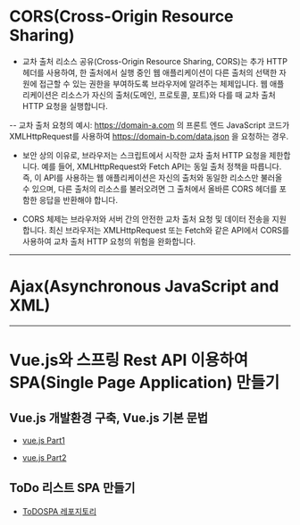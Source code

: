 # CORS(Cross-Origin Resource Sharing)

- 교차 출처 리소스 공유(Cross-Origin Resource Sharing, CORS)는 추가 HTTP 헤더를 사용하여, 한 출처에서 실행 중인 웹 애플리케이션이 다른 출처의 선택한 자원에 접근할 수 있는 권한을 부여하도록 브라우저에 알려주는 체제입니다. 웹 애플리케이션은 리소스가 자신의 출처(도메인, 프로토콜, 포트)와 다를 때 교차 출처 HTTP 요청을 실행합니다.

-- 교차 출처 요청의 예시: https://domain-a.com 의 프론트 엔드 JavaScript 코드가 XMLHttpRequest를 사용하여 https://domain-b.com/data.json 을 요청하는 경우.

- 보안 상의 이유로, 브라우저는 스크립트에서 시작한 교차 출처 HTTP 요청을 제한합니다. 예를 들어, XMLHttpRequest와 Fetch API는 동일 출처 정책을 따릅니다. 즉, 이 API를 사용하는 웹 애플리케이션은 자신의 출처와 동일한 리소스만 불러올 수 있으며, 다른 출처의 리소스를 불러오려면 그 출처에서 올바른 CORS 헤더를 포함한 응답을 반환해야 합니다.



- CORS 체제는 브라우저와 서버 간의 안전한 교차 출처 요청 및 데이터 전송을 지원합니다. 최신 브라우저는 XMLHttpRequest 또는 Fetch와 같은 API에서 CORS를 사용하여 교차 출처 HTTP 요청의 위험을 완화합니다.

* * * 
# Ajax(Asynchronous JavaScript and XML)

* * * 
# Vue.js와 스프링 Rest API 이용하여 SPA(Single Page Application) 만들기

## Vue.js 개발환경 구축, Vue.js 기본 문법

- [vue.js Part1](https://github.com/yonggyo1125/curriculum300H/blob/main/9.%EA%B8%B0%ED%83%80/vue.js/part1.md)

- [vue.js Part2](https://github.com/yonggyo1125/curriculum300H/blob/main/9.%EA%B8%B0%ED%83%80/vue.js/part2.md)

## ToDo 리스트 SPA 만들기

- [ToDOSPA 레포지토리](https://github.com/yonggyo1125/ToDoSPA)




